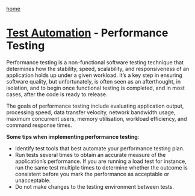 [home](../README.md)
# [Test Automation](README.md) - Performance Testing


Performance testing is a non-functional software testing technique that determines how the stability, speed, scalability, and responsiveness of an application holds up under a given workload. It’s a key step in ensuring software quality, but unfortunately, is often seen as an afterthought, in isolation, and to begin once functional testing is completed, and in most cases, after the code is ready to release.

The goals of performance testing include evaluating application output, processing speed, data transfer velocity, network bandwidth usage, maximum concurrent users, memory utilisation, workload efficiency, and command response times.


**Some tips when implementing performance testing**:

* Identify test tools that best automate your performance testing plan.
* Run tests several times to obtain an accurate measure of the application’s performance. If you are running a load test for instance, run the same test multiple times to determine whether the outcome is consistent before you mark the performance as acceptable or unacceptable.
* Do not make changes to the testing environment between tests.
